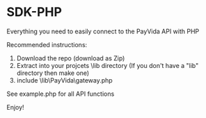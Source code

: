 # SDK-PHP
Everything you need to easily connect to the PayVida API with PHP


Recommended instructions: 

1. Download the repo (download as Zip)
2. Extract into your projcets \lib directory (If you don't have a "lib" directory then make one)
3. include \lib\PayVida\gateway.php  

See example.php for all API functions


Enjoy!

